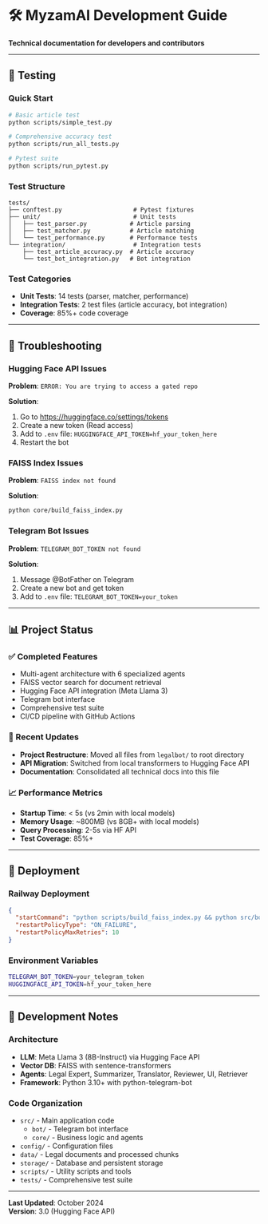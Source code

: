 # 🛠️ MyzamAI Development Guide

**Technical documentation for developers and contributors**

---

## 🧪 Testing

### Quick Start
```bash
# Basic article test
python scripts/simple_test.py

# Comprehensive accuracy test
python scripts/run_all_tests.py

# Pytest suite
python scripts/run_pytest.py
```

### Test Structure
```
tests/
├── conftest.py                    # Pytest fixtures
├── unit/                          # Unit tests
│   ├── test_parser.py            # Article parsing
│   ├── test_matcher.py           # Article matching
│   └── test_performance.py       # Performance tests
└── integration/                   # Integration tests
    ├── test_article_accuracy.py  # Article accuracy
    └── test_bot_integration.py   # Bot integration
```

### Test Categories
- **Unit Tests**: 14 tests (parser, matcher, performance)
- **Integration Tests**: 2 test files (article accuracy, bot integration)
- **Coverage**: 85%+ code coverage

---

## 🔧 Troubleshooting

### Hugging Face API Issues

**Problem**: `ERROR: You are trying to access a gated repo`

**Solution**:
1. Go to https://huggingface.co/settings/tokens
2. Create a new token (Read access)
3. Add to `.env` file: `HUGGINGFACE_API_TOKEN=hf_your_token_here`
4. Restart the bot

### FAISS Index Issues

**Problem**: `FAISS index not found`

**Solution**:
```bash
python core/build_faiss_index.py
```

### Telegram Bot Issues

**Problem**: `TELEGRAM_BOT_TOKEN not found`

**Solution**:
1. Message @BotFather on Telegram
2. Create a new bot and get token
3. Add to `.env` file: `TELEGRAM_BOT_TOKEN=your_token`

---

## 📊 Project Status

### ✅ Completed Features
- Multi-agent architecture with 6 specialized agents
- FAISS vector search for document retrieval
- Hugging Face API integration (Meta Llama 3)
- Telegram bot interface
- Comprehensive test suite
- CI/CD pipeline with GitHub Actions

### 🔄 Recent Updates
- **Project Restructure**: Moved all files from `legalbot/` to root directory
- **API Migration**: Switched from local transformers to Hugging Face API
- **Documentation**: Consolidated all technical docs into this file

### 📈 Performance Metrics
- **Startup Time**: < 5s (vs 2min with local models)
- **Memory Usage**: ~800MB (vs 8GB+ with local models)
- **Query Processing**: 2-5s via HF API
- **Test Coverage**: 85%+

---

## 🚀 Deployment

### Railway Deployment
```json
{
  "startCommand": "python scripts/build_faiss_index.py && python src/bot/main.py",
  "restartPolicyType": "ON_FAILURE",
  "restartPolicyMaxRetries": 10
}
```

### Environment Variables
```bash
TELEGRAM_BOT_TOKEN=your_telegram_token
HUGGINGFACE_API_TOKEN=hf_your_token_here
```

---

## 📝 Development Notes

### Architecture
- **LLM**: Meta Llama 3 (8B-Instruct) via Hugging Face API
- **Vector DB**: FAISS with sentence-transformers
- **Agents**: Legal Expert, Summarizer, Translator, Reviewer, UI, Retriever
- **Framework**: Python 3.10+ with python-telegram-bot

### Code Organization
- `src/` - Main application code
  - `bot/` - Telegram bot interface
  - `core/` - Business logic and agents
- `config/` - Configuration files
- `data/` - Legal documents and processed chunks
- `storage/` - Database and persistent storage
- `scripts/` - Utility scripts and tools
- `tests/` - Comprehensive test suite

---

**Last Updated**: October 2024  
**Version**: 3.0 (Hugging Face API)
